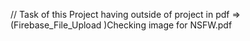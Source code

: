 // Task of this Project having outside of project in pdf => (Firebase_File_Upload )Checking image for NSFW.pdf